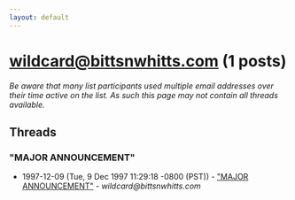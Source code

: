 ```yaml
---
layout: default
---
```


# wildcard@bittsnwhitts.com (1 posts)

_Be aware that many list participants used multiple email addresses over their time active on the list. As such this page may not contain all threads available._

## Threads

### "MAJOR ANNOUNCEMENT"
+ 1997-12-09 (Tue, 9 Dec 1997 11:29:18 -0800 (PST)) - ["MAJOR ANNOUNCEMENT"](/archive/1997/12/121e62d96f72b23b3def638db08c37b73592f837fef8e9a41b307e9b896fe813) - _wildcard@bittsnwhitts.com_

